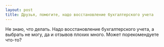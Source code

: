 ```yaml
---
layout: post 
title: Друзья, помогите, надо восстановление бухгалтерского учета 
--- 
```

Не знаю, что делать. Надо восстановление бухгалтерского учета, а выбрать не могу, да и отзывов плохих много. Может порекомендуете что-то?